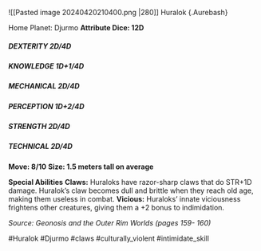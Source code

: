 ![[Pasted image 20240420210400.png |280]]
Huralok {.Aurebash}

Home Planet: Djurmo
**Attribute Dice: 12D**
##### DEXTERITY 2D/4D
##### KNOWLEDGE 1D+1/4D
##### MECHANICAL 2D/4D
##### PERCEPTION 1D+2/4D
##### STRENGTH 2D/4D
##### TECHNICAL 2D/4D
**Move: 8/10**
**Size: 1.5 meters tall on average**

**Special Abilities**
**Claws:** Huraloks have razor-sharp claws that do STR+1D damage. Huralok’s claw becomes dull and brittle when they reach old age, making them useless in combat.
**Vicious:** Huraloks’ innate viciousness frightens other creatures, giving them a +2 bonus to indimidation.

*Source: Geonosis and the Outer Rim Worlds (pages 159- 160)*

#Huralok #Djurmo #claws  #culturally_violent 
#intimidate_skill 
